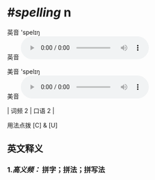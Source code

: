 # ***\#spelling*** n
英音 'spelɪŋ  
英音
<audio src="./media/spelling-B.aac" controls="controls"></audio>

美音 'spelɪŋ  
美音
<audio src="./media/spelling.aac" controls="controls"></audio>



| 词频 2 | 口语 2 |  

用法点拨  [C] & [U]

英文释义
---
### 1.*高义频：* **拼字；拼法；拼写法**  


